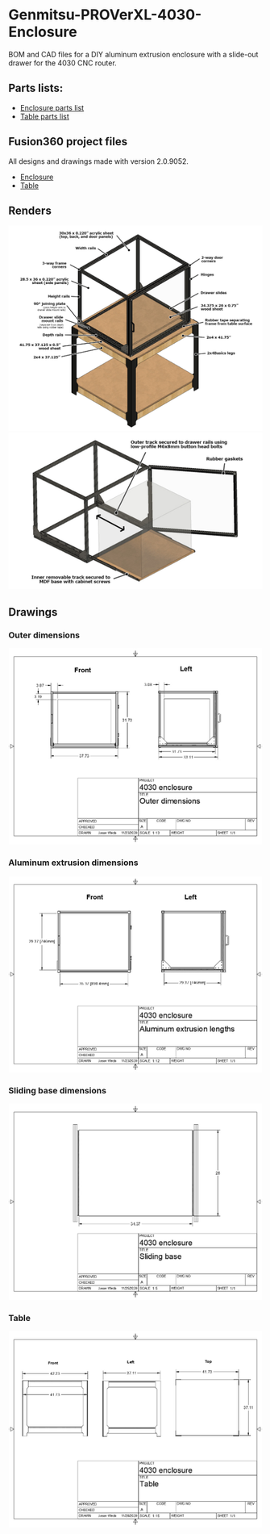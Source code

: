 # Genmitsu-PROVerXL-4030-Enclosure
BOM and CAD files for a DIY aluminum extrusion enclosure with a slide-out drawer for the 4030 CNC router.

## Parts lists:

<ul>
  <li><a href="Parts lists/Enclosure.csv">Enclosure parts list</a></li>
  <li><a href="Parts list/Table.csv">Table parts list</a></li>
</ul>

## Fusion360 project files
All designs and drawings made with version 2.0.9052.

<ul>
  <li><a href="Fusion360 project files/Enclosure.f3d">Enclosure</a></li>
  <li><a href="Fusion360 project files/Table.f3d">Table</a></li>
</ul>

## Renders

<img src="Renders/Closed enclosure with table.jpg" alt="Annotated drawing of enclosure on top of table from an isometric top-left view.">

<img src="Renders/Opened enclosure.jpg" alt="Annotated drawing of enclosure with front door swung open and sliding base extended.">

## Drawings

### Outer dimensions

<img src="Drawings/Outer dimensions.jpg">

### Aluminum extrusion dimensions

<img src="Drawings/Aluminum extrusion dimensions.jpg">

### Sliding base dimensions

<img src="Drawings/Sliding base dimensions.jpg">

### Table

<img src="Drawings/Table dimensions.jpg">